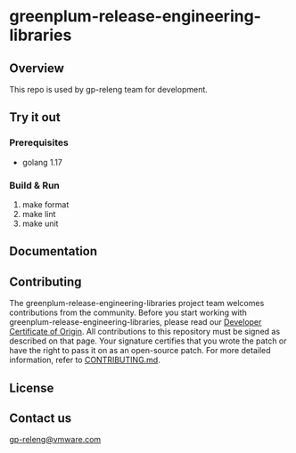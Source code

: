 # greenplum-release-engineering-libraries

## Overview

This repo is used by gp-releng team for development.

## Try it out

### Prerequisites

* golang 1.17

### Build & Run

1. make format
2. make lint
3. make unit

## Documentation

## Contributing

The greenplum-release-engineering-libraries project team welcomes contributions from the community. Before you start working with greenplum-release-engineering-libraries, please
read our [Developer Certificate of Origin](https://cla.vmware.com/dco). All contributions to this repository must be
signed as described on that page. Your signature certifies that you wrote the patch or have the right to pass it on
as an open-source patch. For more detailed information, refer to [CONTRIBUTING.md](CONTRIBUTING.md).

## License

## Contact us

gp-releng@vmware.com
